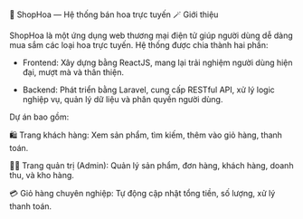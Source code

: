 🌸 ShopHoa — Hệ thống bán hoa trực tuyến
🪄 Giới thiệu

ShopHoa là một ứng dụng web thương mại điện tử giúp người dùng dễ dàng mua sắm các loại hoa trực tuyến.
Hệ thống được chia thành hai phần:

- Frontend: Xây dựng bằng ReactJS, mang lại trải nghiệm người dùng hiện đại, mượt mà và thân thiện.

- Backend: Phát triển bằng Laravel, cung cấp RESTful API, xử lý logic nghiệp vụ, quản lý dữ liệu và phân quyền người dùng.

Dự án bao gồm:

🛍️ Trang khách hàng: Xem sản phẩm, tìm kiếm, thêm vào giỏ hàng, thanh toán.

🧑‍💼 Trang quản trị (Admin): Quản lý sản phẩm, đơn hàng, khách hàng, doanh thu, và kho hàng.

💳 Giỏ hàng chuyên nghiệp: Tự động cập nhật tổng tiền, số lượng, xử lý thanh toán.
